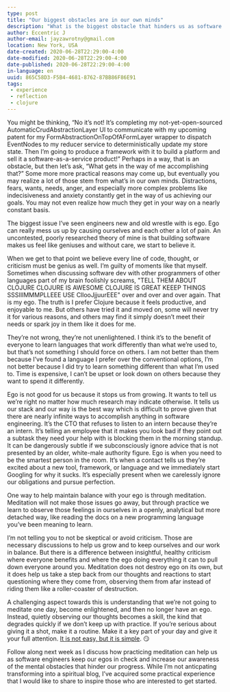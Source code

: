 ```yaml
---
type: post
title: "Our biggest obstacles are in our own minds"
description: "What is the biggest obstacle that hinders us as software engineers? It may be exactly what we imagine."
author: Eccentric J
author-email: jayzawrotny@gmail.com
location: New York, USA
date-created: 2020-06-28T22:29:00-4:00
date-modified: 2020-06-28T22:29:00-4:00
date-published: 2020-06-28T22:29:00-4:00
in-language: en
uuid: 865C58D3-F5B4-4681-8762-87BB86F86E91
tags:
 - experience
 - reflection
 - clojure
---
```


You might be thinking, &ldquo;No it&rsquo;s not! It&rsquo;s completing my not-yet-open-sourced AutomaticCrudAbstractionLayer UI to communicate with my upcoming patent for my FormAbstractionOnTopOfAFormLayer wrapper to dispatch EventNodes to my reducer service to deterministically update my store state. Then I&rsquo;m going to produce a framework with it to build a platform and sell it a software-as-a-service product!&rdquo; Perhaps in a way, that is an obstacle, but then let&rsquo;s ask, &ldquo;What gets in the way of me accomplishing that?&rdquo; Some more more practical reasons may come up, but eventually you may realize a lot of those stem from what&rsquo;s in our own minds. Distractions, fears, wants, needs, anger, and especially more complex problems like indecisiveness and anxiety constantly get in the way of us achieving our goals. You may not even realize how much they get in your way on a nearly constant basis.

The biggest issue I&rsquo;ve seen engineers new and old wrestle with is ego. Ego can really mess us up by causing ourselves and each other a lot of pain. An uncontested, poorly researched theory of mine is that building software makes us feel like geniuses and without care, we start to believe it.

When we get to that point we believe every line of code, thought, or criticism must be genius as well. I&rsquo;m guilty of moments like that myself. Sometimes when discussing software dev with other programmers of other languages part of my brain foolishly screams, "TELL THEM ABOUT CLOJURE CLOJURE IS AWESOME CLOJURE IS GREAT KEEEP THINGS SSSIIIMMMPLLEEE USE CllooJjjuurEEE" over and over and over again. That is my ego. The truth is I prefer Clojure because it feels productive, and enjoyable to me. But others have tried it and moved on, some will never try it for various reasons, and others may find it simply doesn&rsquo;t meet their needs or spark joy in them like it does for me.

They&rsquo;re not wrong, they&rsquo;re not unenlightened. I think it&rsquo;s to the benefit of everyone to learn languages that work differently than what we&rsquo;re used to, but that&rsquo;s not something I should force on others. I am not better than them because I&rsquo;ve found a language I prefer over the conventional options, I&rsquo;m not better because I did try to learn something different than what I&rsquo;m used to. Time is expensive, I can&rsquo;t be upset or look down on others because they want to spend it differently.

Ego is not good for us because it stops us from growing. It wants to tell us we&rsquo;re right no matter how much research may indicate otherwise. It tells us our stack and our way is the best way which is difficult to prove given that there are nearly infinite ways to accomplish anything in software engineering. It&rsquo;s the CTO that refuses to listen to an intern because they&rsquo;re an intern. It&rsquo;s telling an employee that it makes you look bad if they point out a subtask they need your help with is blocking them in the morning standup. It can be dangerously subtle if we subconsciously ignore advice that is not presented by an older, white-male authority figure. Ego is when you need to be the smartest person in the room. It&rsquo;s when a contact tells us they&rsquo;re excited about a new tool, framework, or language and we immediately start Googling for why it sucks. It&rsquo;s especially present when we carelessly ignore our obligations and pursue perfection.

One way to help maintain balance with your ego is through meditation. Meditation will not make those issues go away, but through practice we learn to observe those feelings in ourselves in a openly, analytical but more detached way, like reading the docs on a new programming language you&rsquo;ve been meaning to learn.

I&rsquo;m not telling you to not be skeptical or avoid criticism. Those are necessary discussions to help us grow and to keep ourselves and our work in balance. But there is a difference between insightful, healthy criticism where everyone benefits and where the ego doing everything it can to pull down everyone around you. Meditation does not destroy ego on its own, but it does help us take a step back from our thoughts and reactions to start questioning where they come from, observing them from afar instead of riding them like a roller-coaster of destruction.

A challenging aspect towards this is understanding that we&rsquo;re not going to meditate one day, become enlightened, and then no longer have an ego. Instead, quietly observing our thoughts becomes a skill, the kind that degrades quickly if we don&rsquo;t keep up with practice. If you&rsquo;re serious about giving it a shot, make it a routine. Make it a key part of your day and give it your full attention. [It is not easy, but it is simple](https://youtu.be/oytL881p-nQ). 😏

Follow along next week as I discuss how practicing meditation can help us as software engineers keep our egos in check and increase our awareness of the mental obstacles that hinder our progress. While I&rsquo;m not anticpating transforming into a spiritual blog, I&rsquo;ve acquired some practical experience that I would like to share to inspire those who are interested to get started.
